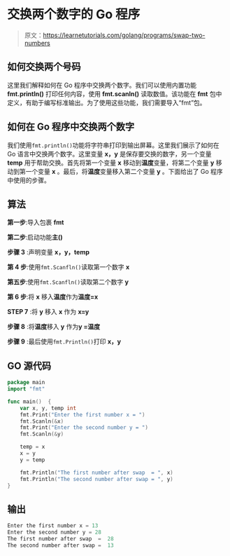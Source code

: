 # 交换两个数字的 Go 程序

> 原文：<https://learnetutorials.com/golang/programs/swap-two-numbers>

## 如何交换两个号码

这里我们解释如何在 Go 程序中交换两个数字。我们可以使用内置功能 **fmt.println()** 打印任何内容，使用 **fmt.scanln()** 读取数值。该功能在 **fmt** 包中定义，有助于编写标准输出。为了使用这些功能，我们需要导入“fmt”包。

## 如何在 Go 程序中交换两个数字

我们使用`fmt.println()`功能将字符串打印到输出屏幕。这里我们展示了如何在 Go 语言中交换两个数字。这里变量 **x，y** 是保存要交换的数字，另一个变量 **temp** 用于帮助交换。首先将第一个变量 **x** 移动到**温度**变量，将第二个变量 **y** 移动到第一个变量 **x** 。最后，将**温度**变量移入第二个变量 **y** 。下面给出了 Go 程序中使用的步骤。

## 算法

**第一步**:导入包裹 **fmt**

**第二步**:启动功能**主()**

**步骤 3** :声明变量 **x，y，temp**

**第 4 步**:使用`fmt.Scanfln()`读取第一个数字 **x**

**第五步**:使用`fmt.Scanfln()`读取第二个数字 **y**

**第 6 步**:将 **x** 移入**温度**作为**温度=x**

**STEP 7** :将 **y** 移入 **x** 作为 **x=y**

**步骤 8** :将**温度**移入 **y** 作为**y =温度**

**步骤 9** :最后使用`fmt.Println()`打印 **x，y**

## GO 源代码

```go
package main
import "fmt"

func main()  {
    var x, y, temp int
    fmt.Print("Enter the first number x = ")
    fmt.Scanln(&x)
    fmt.Print("Enter the second number y = ")
    fmt.Scanln(&y)

    temp = x
    x = y
    y = temp

    fmt.Println("The first number after swap  = ", x)
    fmt.Println("The second number after swap = ", y)
}

```

## 输出

```go
Enter the first number x = 13
Enter the second number y = 28
The first number after swap  =  28
The second number after swap =  13
```